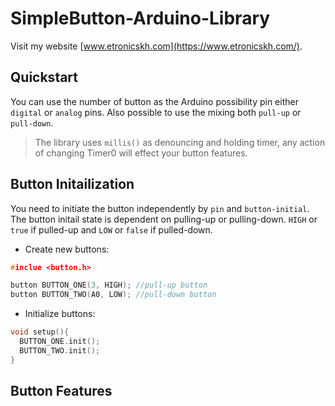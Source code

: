 # SimpleButton-Arduino-Library
Visit my website [www.etronicskh.com](https://www.etronicskh.com/).
## Quickstart
You can use the number of button as the Arduino possibility pin either `digital` or `analog` pins. Also possible to use the mixing both `pull-up` or `pull-down`.
>The library uses `millis()` as denouncing and holding timer, any action of changing Timer0 will effect your button features.
## Button Initailization
You need to initiate the button independently by `pin` and `button-initial`. The button initail state is dependent on pulling-up or pulling-down. `HIGH` or `true` if pulled-up and `LOW` or `false` if pulled-down.

- Create new buttons:
```c++
#inclue <button.h>

button BUTTON_ONE(3, HIGH); //pull-up button
button BUTTON_TWO(A0, LOW); //pull-down button
```

- Initialize buttons:
```c++
void setup(){
  BUTTON_ONE.init();
  BUTTON_TWO.init();
}
```
## Button Features
